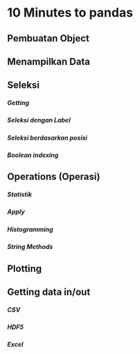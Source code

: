 # **10 Minutes to pandas**
 
## **Pembuatan Object**
## **Menampilkan Data**
## **Seleksi**
##### **Getting**
##### **Seleksi dengan Label**
##### **Seleksi berdasarkan posisi**
##### **Boolean indexing**
## **Operations (Operasi)**
##### **Statistik**
##### **Apply**
##### **Histogramming**
##### **String Methods**
## **Plotting**
## **Getting data in/out**
##### **CSV**
##### **HDF5**
##### **Excel**